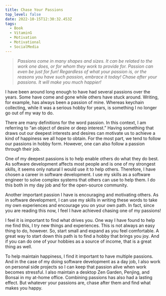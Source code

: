 ```yaml
---
title: Chase Your Passions
top_level: false
date: 2022-10-15T12:30:32.453Z
tags:
  - Book
  - VitaminG
  - Motivation
  - Motivational
  - SocialMedia
---
```

> *Passions come in many shapes and sizes. It can be related to the work one does, or for whom they work to provide for. Passion can even be just for fun! Regardless of what your passion is, or the reasons you have such passion, embrace it today! Chase after your passions. It will make you much happier!*

I have been around long enough to have had several passions over the years. Some have come and gone while others have stuck around. Writing, for example, has always been a passion of mine. Whereas keychain collecting, while it was a serious hobby for years, is something I no longer go out of my way to do.

There are many definitions for the word passion. In this context, I am referring to “an object of desire or deep interest.” Having something that draws out our deepest interests and desires can motivate us to achieve a kind of happiness we all hope to obtain. For the most part, we tend to follow our passions in hobby form. However, one can also follow a passion through their job.

One of my deepest passions is to help enable others do what they do best. As software development affects most people and is one of my strongest skills, it seems only natural I would use it to help others. Therefore, I have chosen a career in software development. I use my skills as a software engineer to solve complex systems that others can use to help them. I do this both in my day job and for the open-source community.

Another important passion I have is encouraging and motivating others. As in software development, I can use my skills in writing these words to take my own experiences and encourage you on your own path. In fact, since you are reading this now, I feel I have achieved chasing one of my passions!

I feel it is important to find what drives you. One way I have found to help me find this, I try new things and experiences. This is not always an easy thing to do, however. So, start small and expand as you feel comfortable. A great way to start down this path is to find a hobby that brings you joy. And if you can do one of your hobbies as a source of income, that is a great thing as well.

To help maintain happiness, I find it important to have multiple passions. And in the case of my doing software development as a day job, I also work on personal side projects so I can keep that passion alive when work becomes stressful. I also maintain a desktop Zen Garden, Penjing, and Bonsai in my at-home office. Combining passions has also had a lasting effect. But whatever your passions are, chase after them and find what makes you happy.